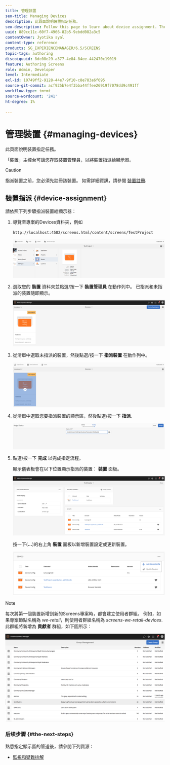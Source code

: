 ```yaml
---
title: 管理裝置
seo-title: Managing Devices
description: 此頁面說明裝置指定任務。
seo-description: Follow this page to learn about device assignment. The Devices console allows you to access the device manager to assign your device to a display.
uuid: 889cc11c-60f7-4966-82b5-9ebdd082a3c5
contentOwner: Jyotika syal
content-type: reference
products: SG_EXPERIENCEMANAGER/6.5/SCREENS
topic-tags: authoring
discoiquuid: 8dc08e29-a377-4e84-84ee-442470c19019
feature: Authoring Screens
role: Admin, Developer
level: Intermediate
exl-id: 10749ff2-9128-44e7-9f10-c8e783a6f695
source-git-commit: acf925b7e4f3bba44ffee26919f7078dd9c491ff
workflow-type: tm+mt
source-wordcount: '241'
ht-degree: 1%

---
```


# 管理裝置 {#managing-devices}

此頁面說明裝置指定任務。

「裝置」主控台可讓您存取裝置管理員，以將裝置指派給顯示器。

>[!CAUTION]
>
>指派裝置之前，您必須先註冊該裝置。 如需詳細資訊，請參閱 [裝置註冊](device-registration.md).

## 裝置指派 {#device-assignment}

請依照下列步驟指派裝置給顯示器：

1. 導覽至專案的Devices資料夾，例如

   `http://localhost:4502/screens.html/content/screens/TestProject`

   ![chlimage_1-32](assets/chlimage_1-32.png)

1. 選取您的 **裝置** 資料夾並點選/按一下 **裝置管理員** 在動作列中。 已指派和未指派的裝置隨即顯示。

   ![chlimage_1-33](assets/chlimage_1-33.png)

1. 從清單中選取未指派的裝置，然後點選/按一下 **指派裝置** 在動作列中。

   ![chlimage_1-34](assets/chlimage_1-34.png)

1. 從清單中選取您要指派裝置的顯示區，然後點選/按一下 **指派**.

   ![chlimage_1-35](assets/chlimage_1-35.png)

1. 點選/按一下 **完成** 以完成指定流程。


   顯示儀表板會在以下位置顯示指派的裝置： **裝置** 面板。

   ![chlimage_1-37](assets/chlimage_1-37.png)

   按一下(**...**)的右上角 **裝置** 面板以新增裝置設定或更新裝置。

   ![chlimage_1-38](assets/chlimage_1-38.png)

>[!NOTE]
>
>每次將第一個裝置新增到新的Screens專案時，都會建立使用者群組。
>例如，如果專案節點名稱為 *we-retail*，則使用者群組名稱為 *screens-we-retail-devices*.
>此群組將新增為 **貢獻者** 群組，如下圖所示：

![chlimage_1-39](assets/chlimage_1-39.png)

### 后续步骤 {#the-next-steps}

熟悉指定顯示區的管道後，請參閱下列資源：

* [監視和疑難排解](monitoring-screens.md)
